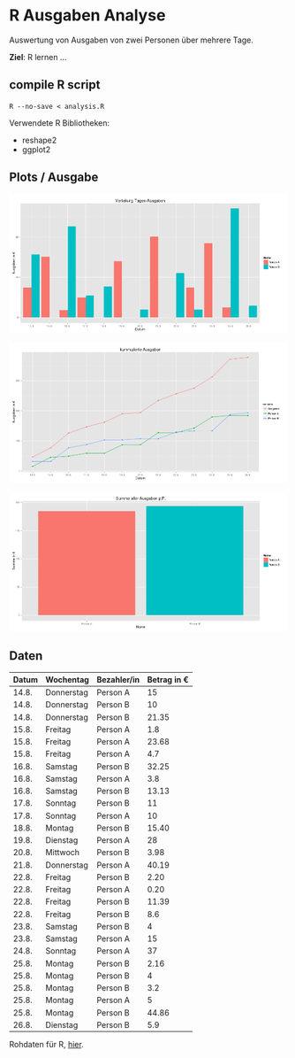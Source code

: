 # R Ausgaben Analyse 

Auswertung von Ausgaben von zwei Personen über mehrere Tage.

**Ziel**: R lernen …

## compile R script

```
R --no-save < analysis.R
```

Verwendete R Bibliotheken:

* reshape2
* ggplot2

## Plots / Ausgabe
![plot1](https://raw.githubusercontent.com/martin-vi/expenses-analysis/master/img/plot-1.png)

![plot2](https://raw.githubusercontent.com/martin-vi/expenses-analysis/master/img/plot-2.png)

![plot3](https://raw.githubusercontent.com/martin-vi/expenses-analysis/master/img/plot-3.png)

## Daten

| Datum | Wochentag  | Bezahler/in | Betrag in € |
| ----- | ---------- | ----------- | ----------- |
| 14.8. | Donnerstag | Person A    | 15          |
| 14.8. | Donnerstag | Person B    | 10          |
| 14.8. | Donnerstag | Person B    | 21.35       |
| 15.8. | Freitag    | Person A    | 1.8         |
| 15.8. | Freitag    | Person A    | 23.68       |
| 15.8. | Freitag    | Person A    | 4.7         |
| 16.8. | Samstag    | Person B    | 32.25       |
| 16.8. | Samstag    | Person A    | 3.8         |
| 16.8. | Samstag    | Person B    | 13.13       |
| 17.8. | Sonntag    | Person B    | 11          |
| 17.8. | Sonntag    | Person A    | 10          |
| 18.8. | Montag     | Person B    | 15.40       |
| 19.8. | Dienstag   | Person A    | 28          |
| 20.8. | Mittwoch   | Person B    | 3.98        |
| 21.8. | Donnerstag | Person A    | 40.19       |
| 22.8. | Freitag    | Person B    | 2.20        |
| 22.8. | Freitag    | Person A    | 0.20        |
| 22.8. | Freitag    | Person B    | 11.39       |
| 22.8. | Freitag    | Person B    | 8.6         |
| 23.8. | Samstag    | Person B    | 4           |
| 23.8. | Samstag    | Person A    | 15          |
| 24.8. | Sonntag    | Person A    | 37          |
| 25.8. | Montag     | Person B    | 2.16        |
| 25.8. | Montag     | Person B    | 4           |
| 25.8. | Montag     | Person B    | 3.2         |
| 25.8. | Montag     | Person A    | 5           |
| 25.8. | Montag     | Person B    | 44.86       |
| 26.8. | Dienstag   | Person B    | 5.9         |

Rohdaten für R, [hier](https://raw.githubusercontent.com/martin-vi/expenses-analysis/master/data.txt).
